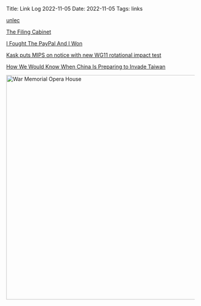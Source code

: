 Title: Link Log 2022-11-05
Date: 2022-11-05
Tags: links

[unlec](http://unlec.com/)

[The Filing Cabinet](https://placesjournal.org/article/the-filing-cabinet-and-20th-century-information-infrastructure/)

[I Fought The PayPal And I Won](https://jessesingal.substack.com/p/i-fought-the-paypal-and-i-won)

[Kask puts MIPS on notice with new WG11 rotational impact test](https://cyclingtips.com/2022/10/kask-wg11-rotational-energy-impact-test-and-mips/)

[How We Would Know When China Is Preparing to Invade Taiwan](https://carnegieendowment.org/2022/10/03/how-we-would-know-when-china-is-preparing-to-invade-taiwan-pub-88053)

<a href="https://www.flickr.com/photos/pigmonkey/52480609925/in/dateposted/" title="War Memorial Opera House"><img src="https://live.staticflickr.com/65535/52480609925_dc6d7bb480_c.jpg" width="800" height="600" alt="War Memorial Opera House"></a>
